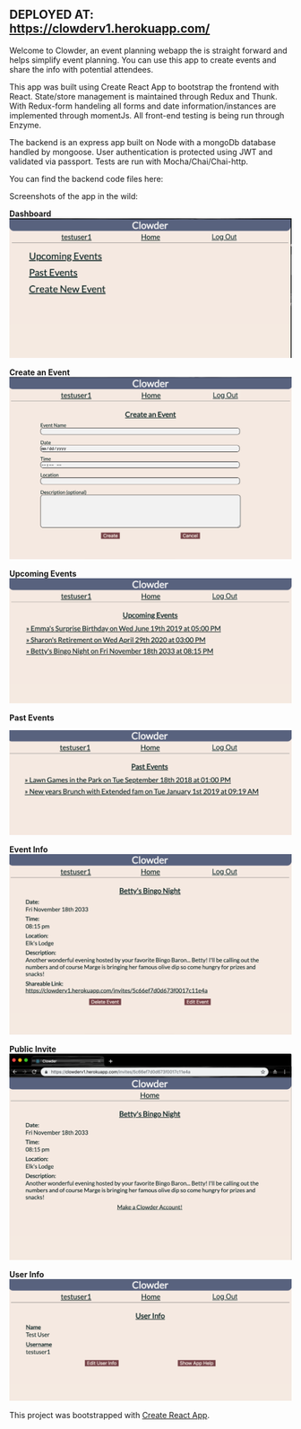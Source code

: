 ## DEPLOYED AT: https://clowderv1.herokuapp.com/

Welcome to Clowder, an event planning webapp the is straight forward and helps simplify event planning. You can use this app to create events and share the info with potential attendees. 

This app was built using Create React App to bootstrap the frontend with React. State/store management is maintained through Redux and Thunk. With Redux-form handeling all forms and date information/instances are implemented through momentJs. All front-end testing is being run through Enzyme.

The backend is an express app built on Node with a mongoDb database handled by mongoose. User authentication is protected using JWT and validated via passport. Tests are run with Mocha/Chai/Chai-http. 

You can find the backend code files here: 

Screenshots of the app in the wild:

**Dashboard**
![Dashboard](/images/Dashboard.png)

**Create an Event**
![CreateEvent Page](/images/CreateEvent.png)

**Upcoming Events**
![List of Upcoming Events](/images/Upcoming.png)

**Past Events**

![List of Past Events](/images/Past.png)

**Event Info**
![Event Info Page](/images/Event.png)

**Public Invite**
![Public Invite Page](/images/Invite.png)

**User Info**
![User Info Page](/images/UserInfo.png)

This project was bootstrapped with [Create React App](https://github.com/facebookincubator/create-react-app).
